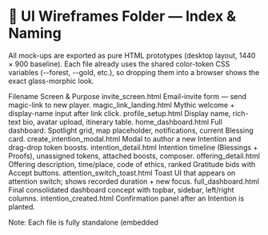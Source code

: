# 📐 UI Wireframes Folder — Index & Naming

<!-- path: /docs/ui_wireframes/README.md -->

All mock-ups are exported as pure HTML prototypes (desktop layout, 1440 × 900 baseline).
Each file already uses the shared color-token CSS variables (--forest, --gold, etc.), so dropping them into a browser shows the exact glass-morphic look.

Filename	Screen & Purpose
invite_screen.html	Email-invite form — send magic-link to new player.
magic_link_landing.html	Mythic welcome + display-name input after link click.
profile_setup.html	Display name, rich-text bio, avatar upload, itinerary table.
home_dashboard.html	Full dashboard: Spotlight grid, map placeholder, notifications, current Blessing card.
create_intention_modal.html	Modal to author a new Intention and drag-drop token boosts.
intention_detail.html	Intention timeline (Blessings + Proofs), unassigned tokens, attached boosts, composer.
offering_detail.html	Offering description, time/place, code of ethics, ranked Gratitude bids with Accept buttons.
attention_switch_toast.html	Toast UI that appears on attention switch; shows recorded duration + new focus.
full_dashboard.html	Final consolidated dashboard concept with topbar, sidebar, left/right columns.
intention_created.html	Confirmation panel after an Intention is planted.

Note: Each file is fully standalone (embedded <style> block), so no build step is required for quick demos.
Mobile or dark-mode tweaks can be forked into a parallel mobile/ subfolder when needed.